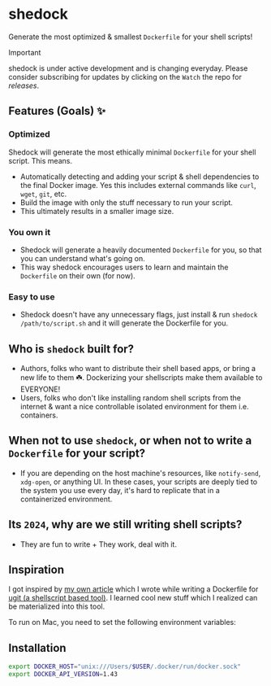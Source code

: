 # shedock

Generate the most optimized & smallest `Dockerfile` for your shell scripts!

> [!IMPORTANT]
> shedock is under active development and is changing everyday. Please consider subscribing for updates by clicking on the `Watch` the repo for _releases_.


## Features (Goals) ✨

### Optimized

Shedock will generate the most ethically minimal `Dockerfile` for your shell script. This means.

- Automatically detecting and adding your script & shell dependencies to the final Docker image. Yes this includes external commands like `curl`, `wget`, `git`, etc.
- Build the image with only the stuff necessary to run your script.
- This ultimately results in a smaller image size.

### You own it

- Shedock will generate a heavily documented `Dockerfile` for you, so that you can understand what's going on.
- This way shedock encourages users to learn and maintain the `Dockerfile` on their own (for now).

### Easy to use

- Shedock doesn't have any unnecessary flags, just install & run `shedock /path/to/script.sh` and it will generate the Dockerfile for you.

## Who is `shedock` built for?

- Authors, folks who want to distribute their shell based apps, or bring a new life to them ☘️. Dockerizing your shellscripts make them available to EVERYONE!
- Users, folks who don't like installing random shell scripts from the internet & want a nice controllable isolated environment for them i.e. containers.

## When not to use `shedock`, or when not to write a `Dockerfile` for your script?

- If you are depending on the host machine's resources, like `notify-send`, `xdg-open`, or anything UI. In these cases, your scripts are deeply tied to the system you use every day, it's hard to replicate that in a containerized environment.

## Its `2024`, why are we still writing shell scripts?

- They are fun to write + They work, deal with it.

## Inspiration

I got inspired by [my own article]() which I wrote while writing a Dockerfile for [ugit (a shellscript based tool)](). I learned cool new stuff which I realized can be materialized into this tool.

To run on Mac, you need to set the following environment variables:

## Installation

```bash
export DOCKER_HOST="unix:///Users/$USER/.docker/run/docker.sock"
export DOCKER_API_VERSION=1.43
```